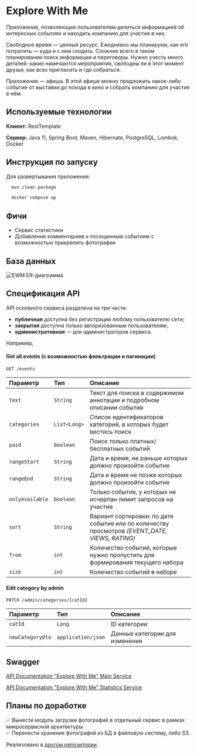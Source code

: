 # Explore With Me

Приложение, позволяющее пользователям делиться информацией об интересных событиях и находить компанию для участия в них.

Свободное время — ценный ресурс. Ежедневно мы планируем, как его потратить — куда и с кем сходить. Сложнее всего в таком планировании поиск информации и переговоры. Нужно учесть много деталей: какие намечаются мероприятия, свободны ли в этот момент друзья, как всех пригласить и где собраться.

Приложение — афиша. В этой афише можно предложить какое-либо событие от выставки до похода в кино и собрать компанию для участия в нём.



## Используемые технологии

**Клиент:** RestTemplate

**Сервер:** Java 11, Spring Boot, Maven, Hibernate, PostgreSQL, Lombok, Docker


## Инструкция по запуску

Для развертывания приложения:

```bash
  mvn clean package
```
```bash
  docker compose up
```


## Фичи

- Сервис статистики
- Добавление комментариев к посещенным событиям с возможностью прикрепить фотографии


## База данных

![EWM ER-диаграмма](assets/ewm-er.jpg)


## Спецификация API
API основного сервиса разделена на три части:
- **публичная** доступна без регистрации любому пользователю сети;
- **закрытая** доступна только авторизованным пользователям;
- **административная** — для администраторов сервиса.

Например,

#### Get all events (с возможностью фильтрации и пагинации)

```http
GET /events
```

| Параметр | Тип     | Описание                |
| :-------- | :------- | :------------------------- |
| `text` | `String` | Текст для поиска в содержимом аннотации и подробном описании события|
| `categories` | `List<Long>` | Cписок идентификаторов категорий, в которых будет вестись поиск|
| `paid` | `boolean` |Поиск только платных/бесплатных событий|
| `rangeStart` | `String` | Дата и время, не раньше которых должно произойти событие|
| `rangeEnd` | `String` | Дата и время не позже которых должно произойти событие|
| `onlyAvailable` | `boolean` | Только события, у которых не исчерпан лимит запросов на участие|
| `sort` | `String` | Вариант сортировки: по дате события или по количеству просмотров *(EVENT_DATE, VIEWS, RATING)*|
| `from` | `int` | Количество событий, которые нужно пропустить для формирования текущего набора|
| `size` | `int` | Количество событий в наборе|

#### Edit category by admin

```http
PATCH /admin/categories/{catId}
```

| Параметр | Тип     | Описание                       |
| :-------- | :------- | :-------------------------------- |
| `catId`      | `Long` | ID категории |
| `newCategoryDto`      | `application/json` | Данные категории для изменения |



## Swagger

[API Documentation "Explore With Me" Main Service](https://raw.githubusercontent.com/yandex-praktikum/java-explore-with-me/main/ewm-main-service-spec.json)

[API Documentation "Explore With Me" Statistics Service](https://raw.githubusercontent.com/yandex-praktikum/java-explore-with-me/main/ewm-stats-service-spec.json)


## Планы по доработке

✅ Вынести модуль загрузки фотографий в отдельный сервис в рамках микросервисной архитектуры  
✅ Перенести хранение фотографий из БД в файловую систему, либо S3.

Реализовано в [другом репозитории](https://github.com/NikitaBuffy/java-s3).

